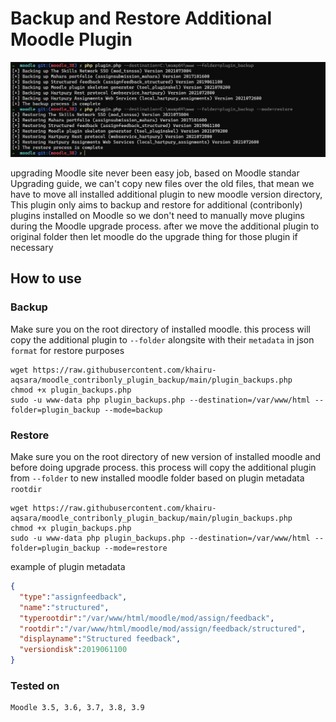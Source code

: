 # Backup and Restore Additional Moodle Plugin

![Backup and Restore Additional Moodle Plugin](moodle_plugin_backup.png)

upgrading Moodle site never been easy job, based on Moodle standar Upgrading guide, we can't copy new files over the old files, that mean we have to move all installed additional plugin to new moodle version directory, This plugin only aims to backup and restore for additional (contribonly) plugins installed on Moodle so we don't need to manually move plugins during the Moodle upgrade process. after we move the additional plugin to original folder then let moodle do the upgrade thing for those plugin if necessary

## How to use

### Backup

Make sure you on the root directory of installed moodle. this process will copy the additional plugin to `--folder` alongsite with their `metadata` in json `format` for restore purposes

```
wget https://raw.githubusercontent.com/khairu-aqsara/moodle_contribonly_plugin_backup/main/plugin_backups.php
chmod +x plugin_backups.php
sudo -u www-data php plugin_backups.php --destination=/var/www/html --folder=plugin_backup --mode=backup
```

### Restore

Make sure you on the root directory of new version of installed moodle and before doing upgrade process. this process will copy the additional plugin from `--folder` to new installed moodle folder based on plugin metadata `rootdir`

```
wget https://raw.githubusercontent.com/khairu-aqsara/moodle_contribonly_plugin_backup/main/plugin_backups.php
chmod +x plugin_backups.php
sudo -u www-data php plugin_backups.php --destination=/var/www/html --folder=plugin_backup --mode=restore
```
example of plugin metadata

```json
{
  "type":"assignfeedback",
  "name":"structured",
  "typerootdir":"/var/www/html/moodle/mod/assign/feedback",
  "rootdir":"/var/www/html/moodle/mod/assign/feedback/structured",
  "displayname":"Structured feedback",
  "versiondisk":2019061100
}
```

### Tested on

```
Moodle 3.5, 3.6, 3.7, 3.8, 3.9
```
